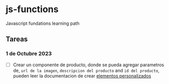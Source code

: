 # js-functions
Javascript fundations learning path


## Tareas

### 1 de Octubre 2023
* [ ] Crear un componente de producto, donde se pueda agregar parametros de, `url de la imagen`, `descripcion del producto` and `id del producto`, pueden leer la documentacion de crear [elementos personalizados](https://developer.mozilla.org/en-US/docs/Web/API/Web_components/Using_custom_elements)
